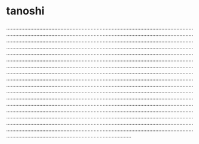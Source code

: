 # tanoshi

...............................................................................................................................................................................................................................................................................................................................................................................................................................................................................................................................................................................................................................................................................................................................................................................................................................................................................................................................................................................................................................................................................................................................................................................................................................................................................................................................................................................................................................................................................................................................................................................................................................................................................................................................................................................................................................................................................................................................................................................................................................................................................................................................................................................................................................................................................